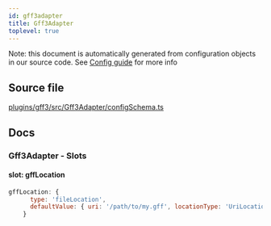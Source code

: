 ```yaml
---
id: gff3adapter
title: Gff3Adapter
toplevel: true
---
```

Note: this document is automatically generated from configuration objects in
our source code. See [Config guide](/docs/config_guide) for more info

## Source file

[plugins/gff3/src/Gff3Adapter/configSchema.ts](https://github.com/GMOD/jbrowse-components/blob/main/plugins/gff3/src/Gff3Adapter/configSchema.ts)

## Docs







### Gff3Adapter - Slots
#### slot: gffLocation



```js
gffLocation: {
      type: 'fileLocation',
      defaultValue: { uri: '/path/to/my.gff', locationType: 'UriLocation' },
    }
```




